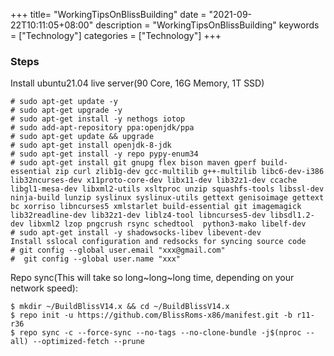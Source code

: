 +++
title= "WorkingTipsOnBlissBuilding"
date = "2021-09-22T10:11:05+08:00"
description = "WorkingTipsOnBlissBuilding"
keywords = ["Technology"]
categories = ["Technology"]
+++
### Steps
Install ubuntu21.04 live server(90 Core, 16G Memory, 1T SSD)    

```
# sudo apt-get update -y
# sudo apt-get upgrade -y
# sudo apt-get install -y nethogs iotop
# sudo add-apt-repository ppa:openjdk/ppa
# sudo apt-get update && upgrade
# sudo apt-get install openjdk-8-jdk
# sudo apt-get install -y repo pypy-enum34
# sudo apt-get install git gnupg flex bison maven gperf build-essential zip curl zlib1g-dev gcc-multilib g++-multilib libc6-dev-i386 lib32ncurses-dev x11proto-core-dev libx11-dev lib32z1-dev ccache libgl1-mesa-dev libxml2-utils xsltproc unzip squashfs-tools libssl-dev ninja-build lunzip syslinux syslinux-utils gettext genisoimage gettext bc xorriso libncurses5 xmlstarlet build-essential git imagemagick lib32readline-dev lib32z1-dev liblz4-tool libncurses5-dev libsdl1.2-dev libxml2 lzop pngcrush rsync schedtool  python3-mako libelf-dev
# sudo apt-get install -y shadowsocks-libev libevent-dev
Install sslocal configuration and redsocks for syncing source code
# git config --global user.email "xxx@gmail.com"
#  git config --global user.name "xxx"
```

Repo sync(This will take so long~long~long time, depending on your network speed):

```
$ mkdir ~/BuildBlissV14.x && cd ~/BuildBlissV14.x
$ repo init -u https://github.com/BlissRoms-x86/manifest.git -b r11-r36
$ repo sync -c --force-sync --no-tags --no-clone-bundle -j$(nproc --all) --optimized-fetch --prune
```

